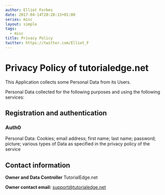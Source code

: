 ```yaml
---
author: Elliot Forbes
date: 2017-04-14T20:28:13+01:00
series: misc
layout: simple
tags:
  - misc
title: Privacy Policy
twitter: https://twitter.com/Elliot_F
---
```


# Privacy Policy of tutorialedge.net

This Application collects some Personal Data from its Users.

Personal Data collected for the following purposes and using the following services:

## Registration and authentication

### Auth0

Personal Data: Cookies; email address; first name; last name; password; picture; various types of Data as specified in the privacy policy of the service

## Contact information

**Owner and Data Controller**
TutorialEdge.net

**Owner contact email:** support@tutorialedge.net
